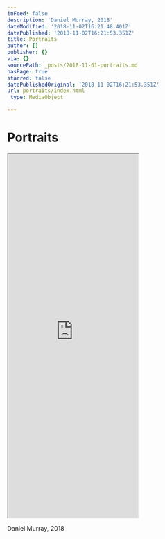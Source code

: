 ```yaml
---
inFeed: false
description: 'Daniel Murray, 2018'
dateModified: '2018-11-02T16:21:48.401Z'
datePublished: '2018-11-02T16:21:53.351Z'
title: Portraits
author: []
publisher: {}
via: {}
sourcePath: _posts/2018-11-01-portraits.md
hasPage: true
starred: false
datePublishedOriginal: '2018-11-02T16:21:53.351Z'
url: portraits/index.html
_type: MediaObject

---
```

# Portraits

<iframe src="https://the-grid.github.io/ed-userhtml/?g=eJy9mNtu2zgQhq-Tp2BZFNheyKzTQxJHFtDGKRbFLhrABYpeCbREW3QkUiWpeP1I-xz7YjvU2ae1g7ALAzbIGXG-GVL8TfovJl9vv_24v0OJydLg3G9-GI2D8zPfcJOyYEIF-rNQiq7RvVRGUW60TyobOGXMUHje5B77WfDHMY6kMEwYz6xzhlHdGmPD_jLEBrhBUUKVZmZcmLl3hRFphxE0Y2PcREFUGTRbo0kdvjdYJGMWW9t9wtOU5-iLTISWohoMhnvheWhq7AC_332cIM0iw6VAnheg0kbjGBmJTMJQlS6Sc7SWhUI5XTDrB4OkXDwgxdIx1madMp0wZjCyedXpRFpjlCg2H2NbAT0iJK-AlhXPQKrFoHggMRVZmQMQkbypImFiwQUbknL4QTlaWQwdKZ6bfqQlfaRVL0ZaRc-Mt_xZMLUeLDUOfFING9RFuxPxTsnOz31SrQl_JuM1KnHHeEajh4WShYi9SKZSjV7Gl_Zzk1EFcUa0MBJvT8enr5Mf_z0dNsTe6Yj5I-LxGK_kSqc8Zsqz64FCRmqIG4copVqDjw55Bo_aDAtY02d2NgOfZ4tnlI-KWLFVKGBCQiPDSEmtNbwIURJqA8bBMl9gRFNYoB9LV2RdbWK31tWrfFHpC-vIvkEneTZJD8M3mMCMQSaOEjL8gYZShFGhE5gQ3c_A2hBM0m1t64h3LR3h0C3hnKlFoUMoQ6glPMl6hJ9LGwIbmpa2lnCPpSO8cEu4hD2rX7cvtt2S1K0u-lvX0UV4sRFd_PM3-u3idY-g7eko3jmn2GbYjN-P_d5t7JQWivai_2HbbfS61UX_4Da6Zum8afUgptDtNf0tzFZvB3XpGApeSsr729G06ulImnbHcLXNQE9RNvxc1hX49kCrjb3l_A7WPuR1CUldFmslM3iH5DzUxczut1F_i_lujVaLpo2xQ9tj6m2DvZ3aJ6BAPgF12hWpWZGmzFiVqsxnbdlfPkEhAl_nVDy3EkbK1PDcsc6RYAj_MUo8mLgDGe4oiuuMniR0JLg4irwrMY6Rn6Z8JHh7FLnSIseY--WPBO9OwGmEyTnSIU0kwfvTsH4B0o5AkuDDUZhKvhzD7FdMElwexdkUMMdYJ0kpCa6OU9bi5prvoKqS4PooVKlkjom2tLMMAdvtm-Mwu9rlGu2JqgrYmzJR6WX9vamZ7Tm4OobmUnN7mhzRmZZpYdhNyuZm5F1fv8In_4ux9wgagToYmaGIwqkWliOcU9Ujj5glspcN9bOofviApOuExnKFO8Uvf8_-h2N9ezDeOdn_6sjVSAcvFLYP_fZCoTzm24sFe-f0L-V3dwM" height="840" style=""></iframe>

Daniel Murray, 2018